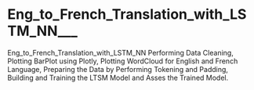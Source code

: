# Eng_to_French_Translation_with_LSTM_NN___
Eng_to_French_Translation_with_LSTM_NN
Performing Data Cleaning, Plotting BarPlot using Plotly, Plotting WordCloud for English and
French Language, Preparing the Data by Performing Tokening and Padding, Building and Training
the LTSM Model and Asses the Trained Model.
